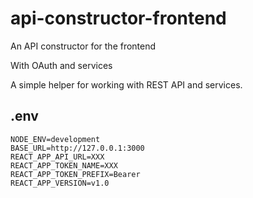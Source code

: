 # api-constructor-frontend

An API constructor for the frontend

With OAuth and services

A simple helper for working with REST API and services.

## .env

```
NODE_ENV=development
BASE_URL=http://127.0.0.1:3000
REACT_APP_API_URL=XXX
REACT_APP_TOKEN_NAME=XXX
REACT_APP_TOKEN_PREFIX=Bearer
REACT_APP_VERSION=v1.0
```
